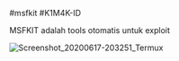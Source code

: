 #msfkit
#K1M4K-ID

MSFKIT adalah tools otomatis untuk exploit

![Screenshot_20200617-203251_Termux](https://user-images.githubusercontent.com/46388169/84922148-a7f8e380-b0ef-11ea-9c05-a0d7e189e755.jpg)
